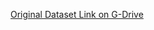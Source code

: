 [Original Dataset Link on G-Drive](https://drive.google.com/file/d/13_5F94nBgRLamAvkFRQg8pyfjcn1uPE4/view?usp=share_link)
